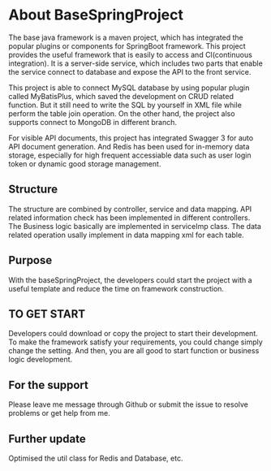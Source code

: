# About BaseSpringProject
The base java framework is a maven project, which has integrated the popular plugins or components for SpringBoot framework. This project provides the useful framework that is easily to access and CI(continuous integration). It is a server-side service, which includes two parts that enable the service connect to database and expose the API to the front service.

This project is able to connect MySQL database by using popular plugin called MyBatisPlus, which saved the development on CRUD related function. But it still need to write the SQL by yourself in XML file while perform the table join operation. On the other hand, the project also supports connect to MongoDB in different branch.

For visible API documents, this project has integrated Swagger 3 for auto API document generation. And Redis has been used for in-memory data storage, especially for high frequent accessiable data such as user login token or dynamic good storage management.

## Structure
The structure are combined by controller, service and data mapping. API related information check has been implemented in different controllers. The Business logic basically are implemented in serviceImp class. The data related operation usally implement in data mapping xml for each table.

## Purpose
With the baseSpringProject, the developers could start the project with a useful template and reduce the time on framework construction.

## TO GET START
Developers could download or copy the project to start their development. To make the framework satisfy your requirements, you could change simply change the setting. And then, you are all good to start function or business logic development.

## For the support
Please leave me message through Github or submit the issue to resolve problems or get help from me. 

## Further update
Optimised the util class for Redis and Database, etc.
